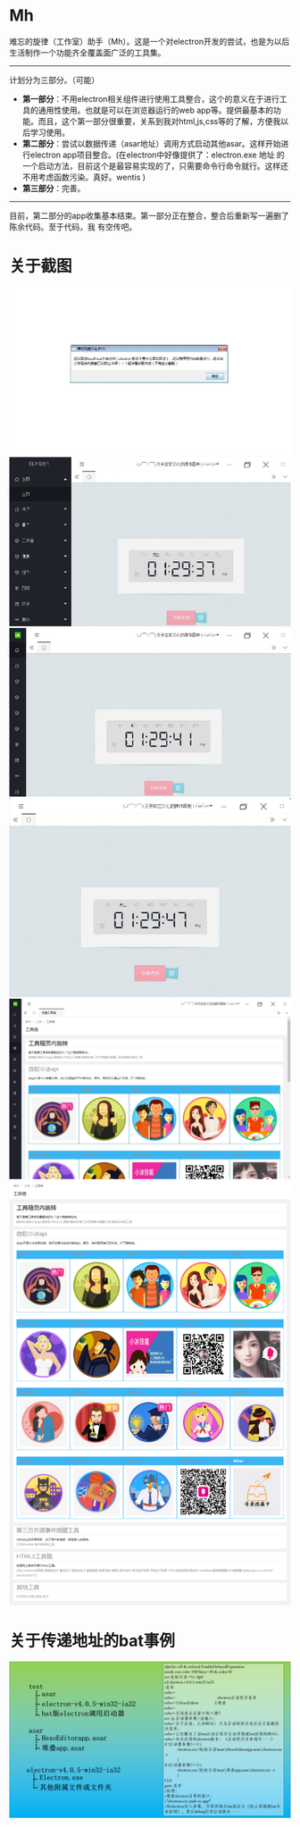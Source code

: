 # Mh
难忘的旋律（工作室）助手（Mh）。这是一个对electron开发的尝试，也是为以后生活制作一个功能齐全覆盖面广泛的工具集。
___
计划分为三部分。（可能）

* __第一部分__：不用electron相关组件进行使用工具整合，这个的意义在于进行工具的通用性使用。也就是可以在浏览器运行的web app等。提供最基本的功能。而且，这个第一部分很重要，关系到我对html,js,css等的了解，方便我以后学习使用。
* __第二部分__：尝试以数据传递（asar地址）调用方式启动其他asar。这样开始进行electron app项目整合。(在electron中好像提供了：electron.exe 地址 的一个启动方法，目前这个是最容易实现的了，只需要命令行命令就行。这样还不用考虑函数污染。真好。wentis )
* __第三部分__：完善。
___
目前，第二部分的app收集基本结束。第一部分正在整合，整合后重新写一遍删了陈余代码。至于代码，我
有空传吧。

# 关于截图
![截图1](https://github.com/nwdxlgzs/Mh/raw/master/%E6%88%AA%E5%9B%BE/1.jpg "截图1")
![截图2](https://github.com/nwdxlgzs/Mh/raw/master/%E6%88%AA%E5%9B%BE/2.jpg "截图2")
![截图3](https://github.com/nwdxlgzs/Mh/raw/master/%E6%88%AA%E5%9B%BE/3.jpg "截图3")
![截图4](https://github.com/nwdxlgzs/Mh/raw/master/%E6%88%AA%E5%9B%BE/4.jpg "截图4")
![截图5](https://github.com/nwdxlgzs/Mh/raw/master/%E6%88%AA%E5%9B%BE/5.jpg "截图5")
![截图6](https://github.com/nwdxlgzs/Mh/raw/master/%E6%88%AA%E5%9B%BE/6.png "截图6")
<br/>

# 关于传递地址的bat事例
![bat_electron_start_demo](https://github.com/nwdxlgzs/Mh/raw/master/bat_electron_start_demo.png)
